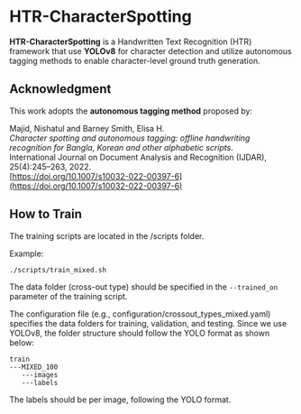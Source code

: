 # HTR-CharacterSpotting

**HTR-CharacterSpotting** is a Handwritten Text Recognition (HTR) framework that use **YOLOv8** for character detection and utilize autonomous tagging methods to enable character-level ground truth generation.  

## Acknowledgment

This work adopts the **autonomous tagging method** proposed by:  

Majid, Nishatul and Barney Smith, Elisa H.  
*Character spotting and autonomous tagging: offline handwriting recognition for Bangla, Korean and other alphabetic scripts*.  
International Journal on Document Analysis and Recognition (IJDAR), 25(4):245–263, 2022.  
[https://doi.org/10.1007/s10032-022-00397-6](https://doi.org/10.1007/s10032-022-00397-6)

## How to Train
The training scripts are located in the /scripts folder.

Example:
```
./scripts/train_mixed.sh
```

The data folder (cross-out type) should be specified in the `--trained_on` parameter of the training script.

The configuration file (e.g., configuration/crossout_types_mixed.yaml) specifies the data folders for training, validation, and testing.
Since we use YOLOv8, the folder structure should follow the YOLO format as shown below:
```
train
---MIXED_100
   ---images
   ---labels
```
The labels should be per image, following the YOLO format.
